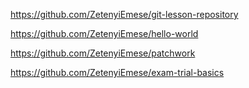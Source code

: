 https://github.com/ZetenyiEmese/git-lesson-repository

https://github.com/ZetenyiEmese/hello-world

https://github.com/ZetenyiEmese/patchwork

https://github.com/ZetenyiEmese/exam-trial-basics